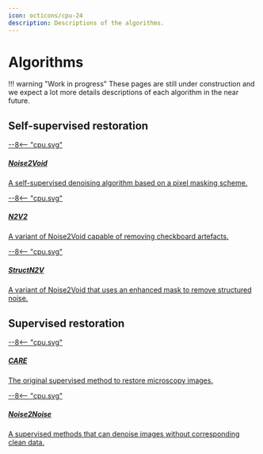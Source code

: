 ```yaml
---
icon: octicons/cpu-24
description: Descriptions of the algorithms.
---
```


# Algorithms

!!! warning "Work in progress"
    These pages are still under construction and we expect a lot more details 
    descriptions of each algorithm in the near future.

## Self-supervised restoration

<div class="md-container secondary-section">
    <div class="g">
        <div class="section">
            <div class="component-wrapper" style="display: block;">
                <div class="responsive-grid">
                    <!-- N2V -->
                    <a class="card-wrapper" href="n2v/Noise2Void">
                        <div class="card"> 
                            <div class="logo">
                                <span class="twemoji">
                                    --8<--  "cpu.svg"
                                </span>
                            </div>
                            <div class="card-content">
                                <h5>Noise2Void</h5>
                                <p>
                                    A self-supervised denoising algorithm based on a 
                                    pixel masking scheme.
                                </p>
                            </div>
                        </div>
                    </a>
                    <!-- N2V2 -->
                    <a class="card-wrapper" href="n2v2">
                        <div class="card"> 
                            <div class="logo">
                                <span class="twemoji">
                                    --8<--  "cpu.svg"
                                </span>
                            </div>
                            <div class="card-content">
                                <h5>N2V2</h5>
                                <p>
                                    A variant of Noise2Void capable of removing 
                                    checkboard artefacts.
                                </p>
                            </div>
                        </div>
                    </a>
                </div>
                <div class="responsive-grid">
                    <!-- N2V -->
                    <a class="card-wrapper" href="structn2v">
                        <div class="card"> 
                            <div class="logo">
                                <span class="twemoji">
                                    --8<--  "cpu.svg"
                                </span>
                            </div>
                            <div class="card-content">
                                <h5>StructN2V</h5>
                                <p>
                                    A variant of Noise2Void that uses an enhanced mask
                                    to remove structured noise.
                                </p>
                            </div>
                        </div>
                    </a>
                </div>
            </div>
        </div>
    </div>
</div>


## Supervised restoration

<div class="md-container secondary-section">
    <div class="g">
        <div class="section">
            <div class="component-wrapper" style="display: block;">
                <div class="responsive-grid">
                    <!-- N2V -->
                    <a class="card-wrapper" href="care">
                        <div class="card"> 
                            <div class="logo">
                                <span class="twemoji">
                                    --8<--  "cpu.svg"
                                </span>
                            </div>
                            <div class="card-content">
                                <h5>CARE</h5>
                                <p>
                                    The original supervised method to restore microscopy
                                    images.
                                </p>
                            </div>
                        </div>
                    </a>
                    <!-- N2V2 -->
                    <a class="card-wrapper" href="n2n">
                        <div class="card"> 
                            <div class="logo">
                                <span class="twemoji">
                                    --8<--  "cpu.svg"
                                </span>
                            </div>
                            <div class="card-content">
                                <h5>Noise2Noise</h5>
                                <p>
                                    A supervised methods that can denoise images without
                                    corresponding clean data.
                                </p>
                            </div>
                        </div>
                    </a>
                </div>
            </div>
        </div>
    </div>
</div>
